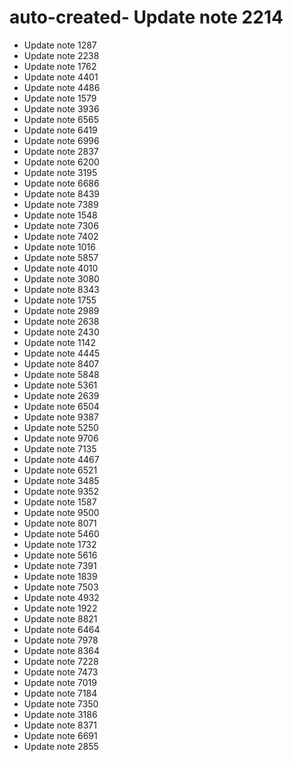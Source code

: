 # auto-created- Update note 2214
- Update note 1287
- Update note 2238
- Update note 1762
- Update note 4401
- Update note 4486
- Update note 1579
- Update note 3936
- Update note 6565
- Update note 6419
- Update note 6996
- Update note 2837
- Update note 6200
- Update note 3195
- Update note 6686
- Update note 8439
- Update note 7389
- Update note 1548
- Update note 7306
- Update note 7402
- Update note 1016
- Update note 5857
- Update note 4010
- Update note 3080
- Update note 8343
- Update note 1755
- Update note 2989
- Update note 2638
- Update note 2430
- Update note 1142
- Update note 4445
- Update note 8407
- Update note 5848
- Update note 5361
- Update note 2639
- Update note 6504
- Update note 9387
- Update note 5250
- Update note 9706
- Update note 7135
- Update note 4467
- Update note 6521
- Update note 3485
- Update note 9352
- Update note 1587
- Update note 9500
- Update note 8071
- Update note 5460
- Update note 1732
- Update note 5616
- Update note 7391
- Update note 1839
- Update note 7503
- Update note 4932
- Update note 1922
- Update note 8821
- Update note 6464
- Update note 7978
- Update note 8364
- Update note 7228
- Update note 7473
- Update note 7019
- Update note 7184
- Update note 7350
- Update note 3186
- Update note 8371
- Update note 6691
- Update note 2855
